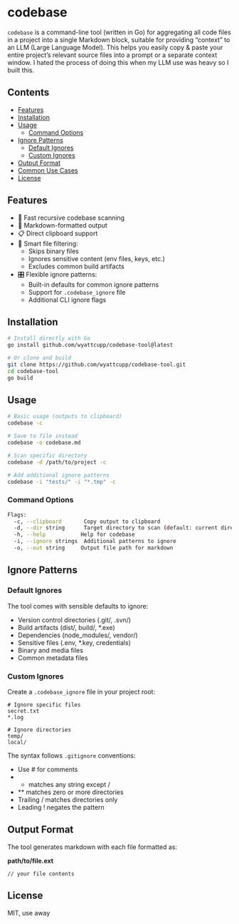 # codebase

`codebase` is a command-line tool (written in Go) for aggregating all code files in a project into a single Markdown block, suitable for providing “context” to an LLM (Large Language Model). This helps you easily copy & paste your entire project’s relevant source files into a prompt or a separate context window. I hated the process of doing this when my LLM use was heavy so I built this.

## Contents
- [Features](#features)
- [Installation](#installation)
- [Usage](#usage)
  - [Command Options](#command-options)
- [Ignore Patterns](#ignore-patterns)
  - [Default Ignores](#default-ignores)
  - [Custom Ignores](#custom-ignores)
- [Output Format](#output-format)
- [Common Use Cases](#common-use-cases)
- [License](#license)

## Features

- 🚀 Fast recursive codebase scanning
- 📝 Markdown-formatted output
- 📋 Direct clipboard support
- 🎯 Smart file filtering:
  - Skips binary files
  - Ignores sensitive content (env files, keys, etc.)
  - Excludes common build artifacts
- 🎛 Flexible ignore patterns:
  - Built-in defaults for common ignore patterns
  - Support for `.codebase_ignore` file
  - Additional CLI ignore flags

## Installation

```bash
# Install directly with Go
go install github.com/wyattcupp/codebase-tool@latest

# Or clone and build
git clone https://github.com/wyattcupp/codebase-tool.git
cd codebase-tool
go build
```

## Usage
```bash
# Basic usage (outputs to clipboard)
codebase -c

# Save to file instead
codebase -o codebase.md

# Scan specific directory
codebase -d /path/to/project -c

# Add additional ignore patterns
codebase -i "tests/" -i "*.tmp" -c
```

### Command Options
```bash
Flags:
  -c, --clipboard       Copy output to clipboard
  -d, --dir string      Target directory to scan (default: current directory)
  -h, --help           Help for codebase
  -i, --ignore strings  Additional patterns to ignore
  -o, --out string     Output file path for markdown
  ```

## Ignore Patterns
### Default Ignores
The tool comes with sensible defaults to ignore:

- Version control directories (.git/, .svn/)
- Build artifacts (dist/, build/, *.exe)
- Dependencies (node_modules/, vendor/)
- Sensitive files (.env, *.key, credentials)
- Binary and media files
- Common metadata files

### Custom Ignores
Create a `.codebase_ignore` file in your project root:
```.gitignore
# Ignore specific files
secret.txt
*.log

# Ignore directories
temp/
local/
```

The syntax follows `.gitignore` conventions:

- Use # for comments
- * matches any string except /
- ** matches zero or more directories
- Trailing / matches directories only
- Leading ! negates the pattern

## Output Format
The tool generates markdown with each file formatted as:

**path/to/file.ext**
```
// your file contents
```

## License
MIT, use away


